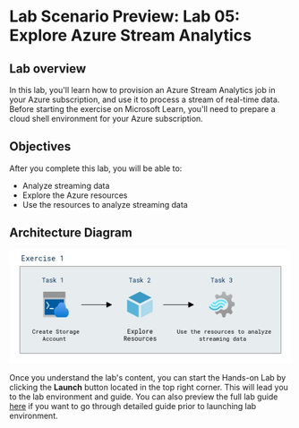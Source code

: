 # Lab Scenario Preview: Lab 05: Explore Azure Stream Analytics

## Lab overview

In this lab, you'll learn how to provision an Azure Stream Analytics job in your Azure subscription, and use it to process a stream of real-time data. Before starting the exercise on Microsoft Learn, you'll need to prepare a cloud shell environment for your Azure subscription.

## Objectives

After you complete this lab, you will be able to:

- Analyze streaming data
- Explore the Azure resources
- Use the resources to analyze streaming data
    
## Architecture Diagram

![](../images/sc900module5.png)  

Once you understand the lab's content, you can start the Hands-on Lab by clicking the **Launch** button located in the top right corner. This will lead you to the lab environment and guide. You can also preview the full lab guide [here](https://experience.cloudlabs.ai/#/labguidepreview/36c0919a-82df-4b51-b9ef-327ff3905403) if you want to go through detailed guide prior to launching lab environment.
